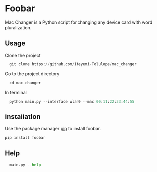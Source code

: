 
# Foobar
Mac Changer is a Python script for changing any device card with word pluralization.

## Usage

Clone the project

```python
  git clone https://github.com/Ifeyemi-Tolulope/mac_changer
```

Go to the project directory

```python
  cd mac-changer
```
In terminal
```python
  python main.py --interface wlan0 --mac 00:11:22:33:44:55
```


## Installation

Use the package manager [pip](https://pip.pypa.io/en/stable/) to install foobar.

```python
pip install foobar
```

## Help

```python
  main.py --help
```
